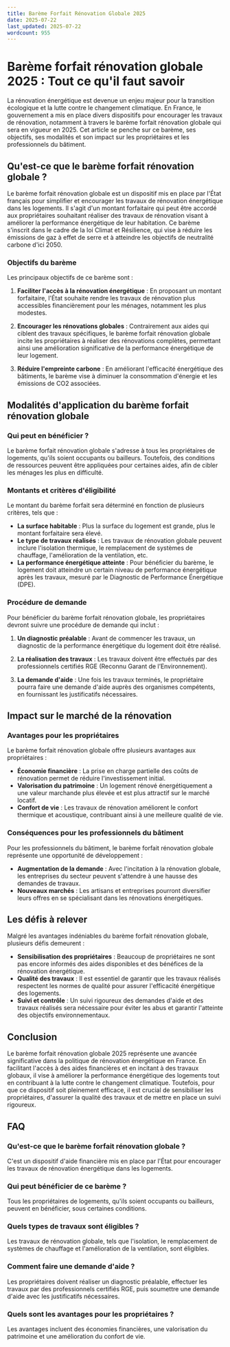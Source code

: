 ```yaml
---
title: Barème Forfait Rénovation Globale 2025
date: 2025-07-22
last_updated: 2025-07-22
wordcount: 955
---
```


# Barème forfait rénovation globale 2025 : Tout ce qu'il faut savoir

La rénovation énergétique est devenue un enjeu majeur pour la transition écologique et la lutte contre le changement climatique. En France, le gouvernement a mis en place divers dispositifs pour encourager les travaux de rénovation, notamment à travers le barème forfait rénovation globale qui sera en vigueur en 2025. Cet article se penche sur ce barème, ses objectifs, ses modalités et son impact sur les propriétaires et les professionnels du bâtiment.

## Qu'est-ce que le barème forfait rénovation globale ?

Le barème forfait rénovation globale est un dispositif mis en place par l'État français pour simplifier et encourager les travaux de rénovation énergétique dans les logements. Il s'agit d'un montant forfaitaire qui peut être accordé aux propriétaires souhaitant réaliser des travaux de rénovation visant à améliorer la performance énergétique de leur habitation. Ce barème s'inscrit dans le cadre de la loi Climat et Résilience, qui vise à réduire les émissions de gaz à effet de serre et à atteindre les objectifs de neutralité carbone d'ici 2050.

### Objectifs du barème

Les principaux objectifs de ce barème sont :

1. **Faciliter l'accès à la rénovation énergétique** : En proposant un montant forfaitaire, l'État souhaite rendre les travaux de rénovation plus accessibles financièrement pour les ménages, notamment les plus modestes.
   
2. **Encourager les rénovations globales** : Contrairement aux aides qui ciblent des travaux spécifiques, le barème forfait rénovation globale incite les propriétaires à réaliser des rénovations complètes, permettant ainsi une amélioration significative de la performance énergétique de leur logement.

3. **Réduire l'empreinte carbone** : En améliorant l'efficacité énergétique des bâtiments, le barème vise à diminuer la consommation d'énergie et les émissions de CO2 associées.

## Modalités d'application du barème forfait rénovation globale

### Qui peut en bénéficier ?

Le barème forfait rénovation globale s'adresse à tous les propriétaires de logements, qu'ils soient occupants ou bailleurs. Toutefois, des conditions de ressources peuvent être appliquées pour certaines aides, afin de cibler les ménages les plus en difficulté.

### Montants et critères d'éligibilité

Le montant du barème forfait sera déterminé en fonction de plusieurs critères, tels que :

- **La surface habitable** : Plus la surface du logement est grande, plus le montant forfaitaire sera élevé.
- **Le type de travaux réalisés** : Les travaux de rénovation globale peuvent inclure l'isolation thermique, le remplacement de systèmes de chauffage, l'amélioration de la ventilation, etc.
- **La performance énergétique atteinte** : Pour bénéficier du barème, le logement doit atteindre un certain niveau de performance énergétique après les travaux, mesuré par le Diagnostic de Performance Énergétique (DPE).

### Procédure de demande

Pour bénéficier du barème forfait rénovation globale, les propriétaires devront suivre une procédure de demande qui inclut :

1. **Un diagnostic préalable** : Avant de commencer les travaux, un diagnostic de la performance énergétique du logement doit être réalisé.
   
2. **La réalisation des travaux** : Les travaux doivent être effectués par des professionnels certifiés RGE (Reconnu Garant de l’Environnement).

3. **La demande d'aide** : Une fois les travaux terminés, le propriétaire pourra faire une demande d'aide auprès des organismes compétents, en fournissant les justificatifs nécessaires.

## Impact sur le marché de la rénovation

### Avantages pour les propriétaires

Le barème forfait rénovation globale offre plusieurs avantages aux propriétaires :

- **Économie financière** : La prise en charge partielle des coûts de rénovation permet de réduire l'investissement initial.
- **Valorisation du patrimoine** : Un logement rénové énergétiquement a une valeur marchande plus élevée et est plus attractif sur le marché locatif.
- **Confort de vie** : Les travaux de rénovation améliorent le confort thermique et acoustique, contribuant ainsi à une meilleure qualité de vie.

### Conséquences pour les professionnels du bâtiment

Pour les professionnels du bâtiment, le barème forfait rénovation globale représente une opportunité de développement :

- **Augmentation de la demande** : Avec l'incitation à la rénovation globale, les entreprises du secteur peuvent s'attendre à une hausse des demandes de travaux.
- **Nouveaux marchés** : Les artisans et entreprises pourront diversifier leurs offres en se spécialisant dans les rénovations énergétiques.

## Les défis à relever

Malgré les avantages indéniables du barème forfait rénovation globale, plusieurs défis demeurent :

- **Sensibilisation des propriétaires** : Beaucoup de propriétaires ne sont pas encore informés des aides disponibles et des bénéfices de la rénovation énergétique.
- **Qualité des travaux** : Il est essentiel de garantir que les travaux réalisés respectent les normes de qualité pour assurer l'efficacité énergétique des logements.
- **Suivi et contrôle** : Un suivi rigoureux des demandes d'aide et des travaux réalisés sera nécessaire pour éviter les abus et garantir l'atteinte des objectifs environnementaux.

## Conclusion

Le barème forfait rénovation globale 2025 représente une avancée significative dans la politique de rénovation énergétique en France. En facilitant l'accès à des aides financières et en incitant à des travaux globaux, il vise à améliorer la performance énergétique des logements tout en contribuant à la lutte contre le changement climatique. Toutefois, pour que ce dispositif soit pleinement efficace, il est crucial de sensibiliser les propriétaires, d'assurer la qualité des travaux et de mettre en place un suivi rigoureux.

## FAQ

### Qu'est-ce que le barème forfait rénovation globale ?

C'est un dispositif d'aide financière mis en place par l'État pour encourager les travaux de rénovation énergétique dans les logements.

### Qui peut bénéficier de ce barème ?

Tous les propriétaires de logements, qu'ils soient occupants ou bailleurs, peuvent en bénéficier, sous certaines conditions.

### Quels types de travaux sont éligibles ?

Les travaux de rénovation globale, tels que l'isolation, le remplacement de systèmes de chauffage et l'amélioration de la ventilation, sont éligibles.

### Comment faire une demande d'aide ?

Les propriétaires doivent réaliser un diagnostic préalable, effectuer les travaux par des professionnels certifiés RGE, puis soumettre une demande d'aide avec les justificatifs nécessaires.

### Quels sont les avantages pour les propriétaires ?

Les avantages incluent des économies financières, une valorisation du patrimoine et une amélioration du confort de vie.